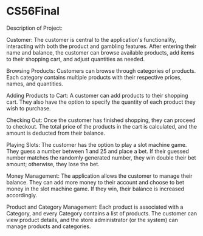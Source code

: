 # CS56Final
Description of Project:

Customer: The customer is central to the application's functionality, interacting with both the product and gambling features. After entering their name and balance, the customer can browse available products, add items to their shopping cart, and adjust quantities as needed.

Browsing Products: Customers can browse through categories of products. Each category contains multiple products with their respective prices, names, and quantities.

Adding Products to Cart: A customer can add products to their shopping cart. They also have the option to specify the quantity of each product they wish to purchase.

Checking Out: Once the customer has finished shopping, they can proceed to checkout. The total price of the products in the cart is calculated, and the amount is deducted from their balance.

Playing Slots: The customer has the option to play a slot machine game. They guess a number between 1 and 25 and place a bet. If their guessed number matches the randomly generated number, they win double their bet amount; otherwise, they lose the bet.

Money Management: The application allows the customer to manage their balance. They can add more money to their account and choose to bet money in the slot machine game. If they win, their balance is increased accordingly.

Product and Category Management: Each product is associated with a Category, and every Category contains a list of products. The customer can view product details, and the store administrator (or the system) can manage products and categories. 
